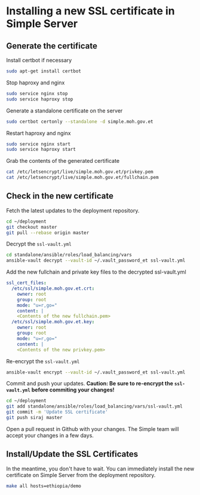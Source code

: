 # Installing a new SSL certificate in Simple Server

## Generate the certificate

Install certbot if necessary

```bash
sudo apt-get install certbot
```

Stop haproxy and nginx

```bash
sudo service nginx stop
sudo service haproxy stop
```

Generate a standalone certificate on the server

```bash
sudo certbot certonly --standalone -d simple.moh.gov.et
```

Restart haproxy and nginx

```bash
sudo service nginx start
sudo service haproxy start
```

Grab the contents of the generated certificate

```bash
cat /etc/letsencrypt/live/simple.moh.gov.et/privkey.pem
cat /etc/letsencrypt/live/simple.moh.gov.et/fullchain.pem
```

## Check in the new certificate

Fetch the latest updates to the deployment repository.

```bash
cd ~/deployment
git checkout master
git pull --rebase origin master
```

Decrypt the `ssl-vault.yml`

```bash
cd standalone/ansible/roles/load_balancing/vars
ansible-vault decrypt --vault-id ~/.vault_password_et ssl-vault.yml
```

Add the new fullchain and private key files to the decrypted ssl-vault.yml

```yml
ssl_cert_files:
  /etc/ssl/simple.moh.gov.et.crt:
    owner: root
    group: root
    mode: "u=r,go="
    content: |
    <Contents of the new fullchain.pem>
  /etc/ssl/simple.moh.gov.et.key:
    owner: root
    group: root
    mode: "u=r,go="
    content: |
    <Contents of the new privkey.pem>
```

Re-encrypt the `ssl-vault.yml`

```bash
ansible-vault encrypt --vault-id ~/.vault_password_et ssl-vault.yml
```

Commit and push your updates. **Caution: Be sure to re-encrypt the `ssl-vault.yml` before commiting your changes!**

```bash
cd ~/deployment
git add standalone/ansible/roles/load_balancing/vars/ssl-vault.yml
git commit -m 'Update SSL certificate'
git push siraj master
```

Open a pull request in Github with your changes. The Simple team will accept your changes in a few days.

## Install/Update the SSL Certificates

In the meantime, you don't have to wait. You can immediately install the new certificate on Simple Server from the deployment repository.

```bash
make all hosts=ethiopia/demo
```
